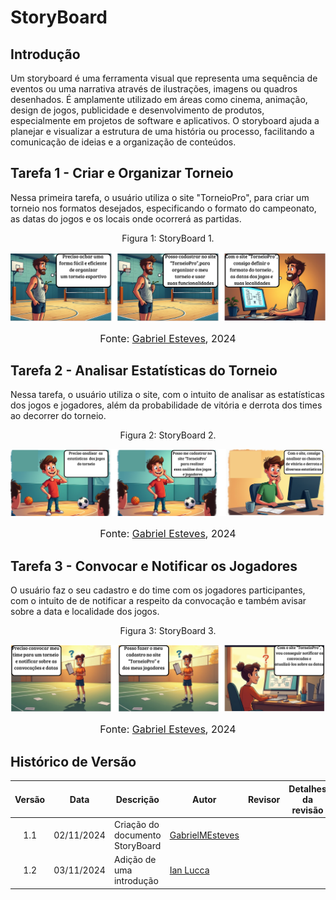 # StoryBoard

## Introdução 
Um storyboard é uma ferramenta visual que representa uma sequência de eventos ou uma narrativa através de ilustrações, imagens ou quadros desenhados. É amplamente utilizado em áreas como cinema, animação, design de jogos, publicidade e desenvolvimento de produtos, especialmente em projetos de software e aplicativos. O storyboard ajuda a planejar e visualizar a estrutura de uma história ou processo, facilitando a comunicação de ideias e a organização de conteúdos.

## Tarefa 1 - Criar e Organizar Torneio
Nessa primeira tarefa, o usuário utiliza o site "TorneioPro", para criar um torneio nos formatos desejados, especificando o formato do 
campeonato, as datas do jogos e os locais onde ocorrerá as partidas.


<center> <figcaption>Figura 1: StoryBoard 1.</figcaption> </center>

![](../Assets/StoryBoard_1.png)
<font size="3"><p style="text-align: center"> Fonte: <a href="https://github.com/GabrielMEsteves
" target="_blank">Gabriel Esteves</a>, 2024</p></font>

## Tarefa 2 - Analisar Estatísticas do Torneio
Nessa tarefa, o usuário utiliza o site, com o intuito de analisar as estatísticas dos jogos e jogadores, além da probabilidade de vitória e derrota dos times ao decorrer do torneio. 


<center> <figcaption>Figura 2: StoryBoard 2.</figcaption> </center>

![](../Assets/StoryBoard_2.png)
<font size="3"><p style="text-align: center"> Fonte: <a href="https://github.com/GabrielMEsteves
" target="_blank">Gabriel Esteves</a>, 2024</p></font>

## Tarefa 3 - Convocar e Notificar os Jogadores
O usuário faz o seu cadastro e do time com os jogadores participantes, com o intuito de de notificar a respeito da convocação e também avisar sobre a data e localidade dos jogos. 


<center> <figcaption>Figura 3: StoryBoard 3.</figcaption> </center>

![](../Assets/StoryBoard_3.png)
<font size="3"><p style="text-align: center"> Fonte: <a href="https://github.com/GabrielMEsteves
" target="_blank">Gabriel Esteves</a>, 2024</p></font>

## Histórico de Versão 

|Versão|Data|Descrição|Autor|Revisor| Detalhes da revisão |
|:----:|----|---------|-----|:-------:|-----| 
| 1.1 | 02/11/2024 | Criação do documento StoryBoard | [GabrielMEsteves](https://github.com/GabrielMEsteves) |  ||
| 1.2 | 03/11/2024 | Adição de uma introdução | [Ian Lucca](https://github.com/IanLucca12) |  ||
